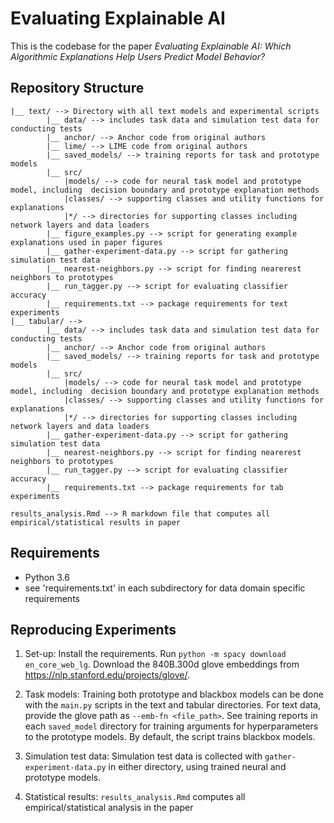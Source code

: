 # Evaluating Explainable AI
This is the codebase for the paper *Evaluating Explainable AI: Which Algorithmic Explanations Help Users Predict Model Behavior?*

## Repository Structure

```
|__ text/ --> Directory with all text models and experimental scripts
        |__ data/ --> includes task data and simulation test data for conducting tests
        |__ anchor/ --> Anchor code from original authors
        |__ lime/ --> LIME code from original authors
        |__ saved_models/ --> training reports for task and prototype models
        |__ src/
            |models/ --> code for neural task model and prototype model, including  decision boundary and prototype explanation methods 
            |classes/ --> supporting classes and utility functions for explanations
            |*/ --> directories for supporting classes including network layers and data loaders
        |__ figure_examples.py --> script for generating example explanations used in paper figures
        |__ gather-experiment-data.py --> script for gathering simulation test data
        |__ nearest-neighbors.py --> script for finding nearerest neighbors to prototypes
        |__ run_tagger.py --> script for evaluating classifier accuracy
        |__ requirements.txt --> package requirements for text experiments       
|__ tabular/ -->
        |__ data/ --> includes task data and simulation test data for conducting tests
        |__ anchor/ --> Anchor code from original authors
        |__ saved_models/ --> training reports for task and prototype models
        |__ src/
            |models/ --> code for neural task model and prototype model, including  decision boundary and prototype explanation methods 
            |classes/ --> supporting classes and utility functions for explanations
            |*/ --> directories for supporting classes including network layers and data loaders
        |__ gather-experiment-data.py --> script for gathering simulation test data
        |__ nearest-neighbors.py --> script for finding nearerest neighbors to prototypes
        |__ run_tagger.py --> script for evaluating classifier accuracy
        |__ requirements.txt --> package requirements for tab experiments

results_analysis.Rmd --> R markdown file that computes all empirical/statistical results in paper

```

## Requirements

- Python 3.6
- see 'requirements.txt' in each subdirectory for data domain specific requirements

## Reproducing Experiments 

1. Set-up: Install the requirements. Run `python -m spacy download en_core_web_lg`. Download the 840B.300d glove embeddings from https://nlp.stanford.edu/projects/glove/. 

2. Task models: Training both prototype and blackbox models can be done with the `main.py` scripts in the text and tabular directories. For text data, provide the glove path as `--emb-fn <file_path>`. See training reports in each `saved_model` directory for training arguments for hyperparameters to the prototype models. By default, the script trains blackbox models.

3. Simulation test data: Simulation test data is collected with `gather-experiment-data.py` in either directory, using trained neural and prototype models.

4. Statistical results: `results_analysis.Rmd` computes all empirical/statistical analysis in the paper




